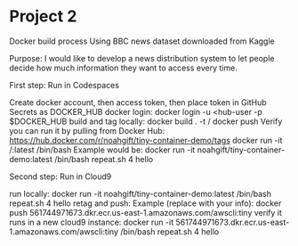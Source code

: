 # Project 2
Docker build process
Using BBC news dataset downloaded from Kaggle

Purpose: I would like to develop a news distribution system to let people decide how much information they want to access every time. 

First step: Run in Codespaces

Create docker account, then access token, then place token in GitHub Secrets as DOCKER_HUB
docker login: docker login -u <hub-user -p $DOCKER_HUB
build and tag locally: docker build . -t <hub-user>/<repo-name>
docker push
Verify you can run it by pulling from Docker Hub: https://hub.docker.com/r/noahgift/tiny-container-demo/tags
docker run -it /:latest /bin/bash 
Example would be: docker run -it noahgift/tiny-container-demo:latest /bin/bash repeat.sh 4 hello

Second step: Run in Cloud9

run locally: docker run -it noahgift/tiny-container-demo:latest /bin/bash repeat.sh 4 hello
retag and push:
Example (replace with your info): docker push 561744971673.dkr.ecr.us-east-1.amazonaws.com/awscli:tiny
verify it runs in a new cloud9 instance: docker run -it 561744971673.dkr.ecr.us-east-1.amazonaws.com/awscli:tiny /bin/bash repeat.sh 4 hello
